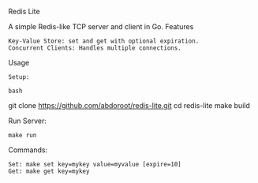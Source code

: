 Redis Lite

A simple Redis-like TCP server and client in Go.
Features

    Key-Value Store: set and get with optional expiration.
    Concurrent Clients: Handles multiple connections.

Usage

    Setup:

    bash

git clone https://github.com/abdoroot/redis-lite.git
cd redis-lite
make build

Run Server:

    make run

Commands:

    Set: make set key=mykey value=myvalue [expire=10]
    Get: make get key=mykey